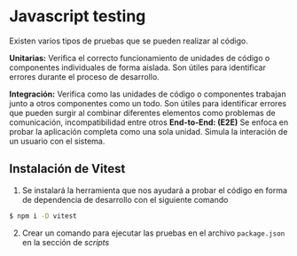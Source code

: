 # Javascript testing

Existen varios tipos de pruebas que se pueden realizar al código.

**Unitarias:** Verifica el correcto funcionamiento de unidades de código o componentes individuales de forma aislada. Son útiles para identificar errores durante el proceso de desarrollo.

**Integración:** Verifica como las unidades de código o componentes trabajan junto a otros componentes como un todo. Son útiles para identificar errores que pueden surgir al combinar diferentes elementos como problemas de comunicación, incompatibilidad entre otros
**End-to-End: (E2E)** Se enfoca en probar la aplicación completa como una sola unidad. Simula la interación de un usuario con el sistema.

## Instalación de Vitest

1. Se instalará la herramienta que nos ayudará a probar el código en forma de dependencia de desarrollo con el siguiente comando

```bash
$ npm i -D vitest
```

2. Crear un comando para ejecutar las pruebas en el archivo `package.json` en la sección de _scripts_

```package.json

```

